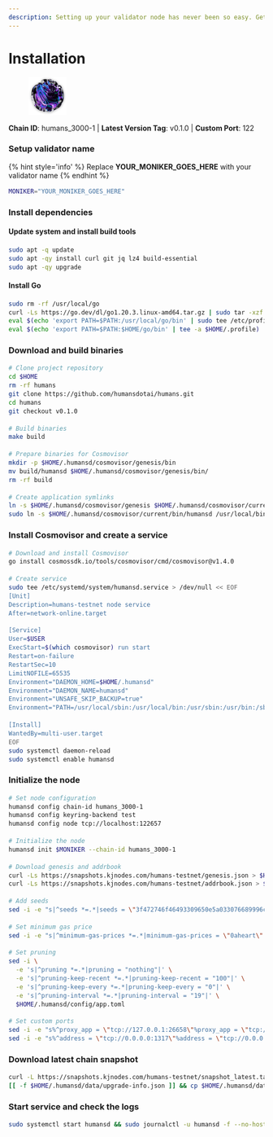```yaml
---
description: Setting up your validator node has never been so easy. Get your validator running in minutes by following step by step instructions.
---
```


# Installation

<figure><img src="https://raw.githubusercontent.com/kj89/cosmos-images/main/logos/humans.png" alt=""><figcaption></figcaption></figure>

**Chain ID**: humans_3000-1 | **Latest Version Tag**: v0.1.0 | **Custom Port**: 122

### Setup validator name

{% hint style='info' %}
Replace **YOUR_MONIKER_GOES_HERE** with your validator name
{% endhint %}

```bash
MONIKER="YOUR_MONIKER_GOES_HERE"
```

### Install dependencies

#### Update system and install build tools

```bash
sudo apt -q update
sudo apt -qy install curl git jq lz4 build-essential
sudo apt -qy upgrade
```

#### Install Go

```bash
sudo rm -rf /usr/local/go
curl -Ls https://go.dev/dl/go1.20.3.linux-amd64.tar.gz | sudo tar -xzf - -C /usr/local
eval $(echo 'export PATH=$PATH:/usr/local/go/bin' | sudo tee /etc/profile.d/golang.sh)
eval $(echo 'export PATH=$PATH:$HOME/go/bin' | tee -a $HOME/.profile)
```

### Download and build binaries

```bash
# Clone project repository
cd $HOME
rm -rf humans
git clone https://github.com/humansdotai/humans.git
cd humans
git checkout v0.1.0

# Build binaries
make build

# Prepare binaries for Cosmovisor
mkdir -p $HOME/.humansd/cosmovisor/genesis/bin
mv build/humansd $HOME/.humansd/cosmovisor/genesis/bin/
rm -rf build

# Create application symlinks
ln -s $HOME/.humansd/cosmovisor/genesis $HOME/.humansd/cosmovisor/current
sudo ln -s $HOME/.humansd/cosmovisor/current/bin/humansd /usr/local/bin/humansd
```

### Install Cosmovisor and create a service

```bash
# Download and install Cosmovisor
go install cosmossdk.io/tools/cosmovisor/cmd/cosmovisor@v1.4.0

# Create service
sudo tee /etc/systemd/system/humansd.service > /dev/null << EOF
[Unit]
Description=humans-testnet node service
After=network-online.target

[Service]
User=$USER
ExecStart=$(which cosmovisor) run start
Restart=on-failure
RestartSec=10
LimitNOFILE=65535
Environment="DAEMON_HOME=$HOME/.humansd"
Environment="DAEMON_NAME=humansd"
Environment="UNSAFE_SKIP_BACKUP=true"
Environment="PATH=/usr/local/sbin:/usr/local/bin:/usr/sbin:/usr/bin:/sbin:/bin:/usr/games:/usr/local/games:/snap/bin:$HOME/.humansd/cosmovisor/current/bin"

[Install]
WantedBy=multi-user.target
EOF
sudo systemctl daemon-reload
sudo systemctl enable humansd
```

### Initialize the node

```bash
# Set node configuration
humansd config chain-id humans_3000-1
humansd config keyring-backend test
humansd config node tcp://localhost:122657

# Initialize the node
humansd init $MONIKER --chain-id humans_3000-1

# Download genesis and addrbook
curl -Ls https://snapshots.kjnodes.com/humans-testnet/genesis.json > $HOME/.humansd/config/genesis.json
curl -Ls https://snapshots.kjnodes.com/humans-testnet/addrbook.json > $HOME/.humansd/config/addrbook.json

# Add seeds
sed -i -e "s|^seeds *=.*|seeds = \"3f472746f46493309650e5a033076689996c8881@humans-testnet.rpc.kjnodes.com:122659\"|" $HOME/.humansd/config/config.toml

# Set minimum gas price
sed -i -e "s|^minimum-gas-prices *=.*|minimum-gas-prices = \"0aheart\"|" $HOME/.humansd/config/app.toml

# Set pruning
sed -i \
  -e 's|^pruning *=.*|pruning = "nothing"|' \
  -e 's|^pruning-keep-recent *=.*|pruning-keep-recent = "100"|' \
  -e 's|^pruning-keep-every *=.*|pruning-keep-every = "0"|' \
  -e 's|^pruning-interval *=.*|pruning-interval = "19"|' \
  $HOME/.humansd/config/app.toml

# Set custom ports
sed -i -e "s%^proxy_app = \"tcp://127.0.0.1:26658\"%proxy_app = \"tcp://127.0.0.1:122658\"%; s%^laddr = \"tcp://127.0.0.1:26657\"%laddr = \"tcp://127.0.0.1:122657\"%; s%^pprof_laddr = \"localhost:6060\"%pprof_laddr = \"localhost:122060\"%; s%^laddr = \"tcp://0.0.0.0:26656\"%laddr = \"tcp://0.0.0.0:122656\"%; s%^prometheus_listen_addr = \":26660\"%prometheus_listen_addr = \":122660\"%" $HOME/.humansd/config/config.toml
sed -i -e "s%^address = \"tcp://0.0.0.0:1317\"%address = \"tcp://0.0.0.0:122317\"%; s%^address = \":8080\"%address = \":122080\"%; s%^address = \"0.0.0.0:9090\"%address = \"0.0.0.0:122090\"%; s%^address = \"0.0.0.0:9091\"%address = \"0.0.0.0:122091\"%; s%:8545%:122545%; s%:8546%:122546%; s%:6065%:122065%" $HOME/.humansd/config/app.toml
```

### Download latest chain snapshot

```bash
curl -L https://snapshots.kjnodes.com/humans-testnet/snapshot_latest.tar.lz4 | tar -Ilz4 -xf - -C $HOME/.humansd
[[ -f $HOME/.humansd/data/upgrade-info.json ]] && cp $HOME/.humansd/data/upgrade-info.json $HOME/.humansd/cosmovisor/genesis/upgrade-info.json
```

### Start service and check the logs

```bash
sudo systemctl start humansd && sudo journalctl -u humansd -f --no-hostname -o cat
```

